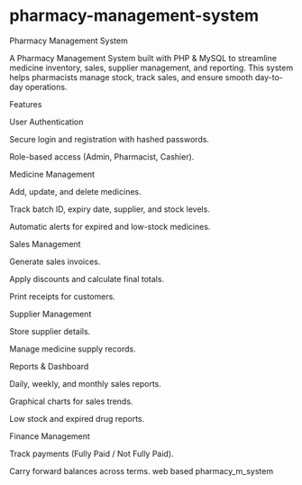 # pharmacy-management-system
Pharmacy Management System

A Pharmacy Management System built with PHP & MySQL to streamline medicine inventory, sales, supplier management, and reporting. This system helps pharmacists manage stock, track sales, and ensure smooth day-to-day operations.

Features

User Authentication

Secure login and registration with hashed passwords.

Role-based access (Admin, Pharmacist, Cashier).

Medicine Management

Add, update, and delete medicines.

Track batch ID, expiry date, supplier, and stock levels.

Automatic alerts for expired and low-stock medicines.

Sales Management

Generate sales invoices.

Apply discounts and calculate final totals.

Print receipts for customers.

Supplier Management

Store supplier details.

Manage medicine supply records.

Reports & Dashboard

Daily, weekly, and monthly sales reports.

Graphical charts for sales trends.

Low stock and expired drug reports.

Finance Management

Track payments (Fully Paid / Not Fully Paid).

Carry forward balances across terms.
web based pharmacy_m_system
